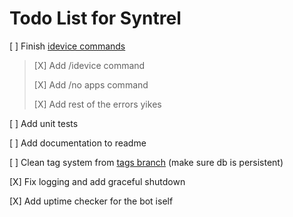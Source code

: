 # Todo List for Syntrel

[ ] Finish [idevice commands](https://github.com/jkcoxson/idevice/blob/master/idevice/src/lib.rs#L522)
> [X] Add /idevice command
>
> [X] Add /no apps command
>
> [X] Add rest of the errors yikes

[ ] Add unit tests

[ ] Add documentation to readme

[ ] Clean tag system from [tags branch](https://github.com/neoarz/Syntrel/tree/tags) (make sure db is persistent)

[X] Fix logging and add graceful shutdown

[X] Add uptime checker for the bot iself 
